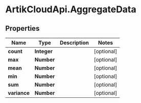 # ArtikCloudApi.AggregateData

## Properties
Name | Type | Description | Notes
------------ | ------------- | ------------- | -------------
**count** | **Integer** |  | [optional] 
**max** | **Number** |  | [optional] 
**mean** | **Number** |  | [optional] 
**min** | **Number** |  | [optional] 
**sum** | **Number** |  | [optional] 
**variance** | **Number** |  | [optional] 



